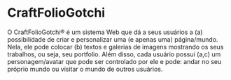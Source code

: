 # CraftFolioGotchi
O CraftFolioGotchi® é um sistema Web que dá a seus usuários a (a) possibilidade de criar e personalizar uma (e apenas uma) página/mundo. Nela, ele pode colocar (b) textos e galerias de imagens mostrando os seus trabalhos, ou seja, seu portfolio. Além disso, cada usuário possui (a,c) um personagem/avatar que pode ser controlado por ele e pode: andar no seu próprio mundo ou visitar o mundo de outros usuários.
